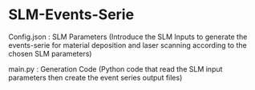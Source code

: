 # SLM-Events-Serie
Config.json
: SLM Parameters
(Introduce the SLM Inputs to generate the events-serie for material deposition and laser scanning according to the chosen SLM parameters)

main.py
: Generation Code
(Python code that read the SLM input parameters then create the event series output files)
